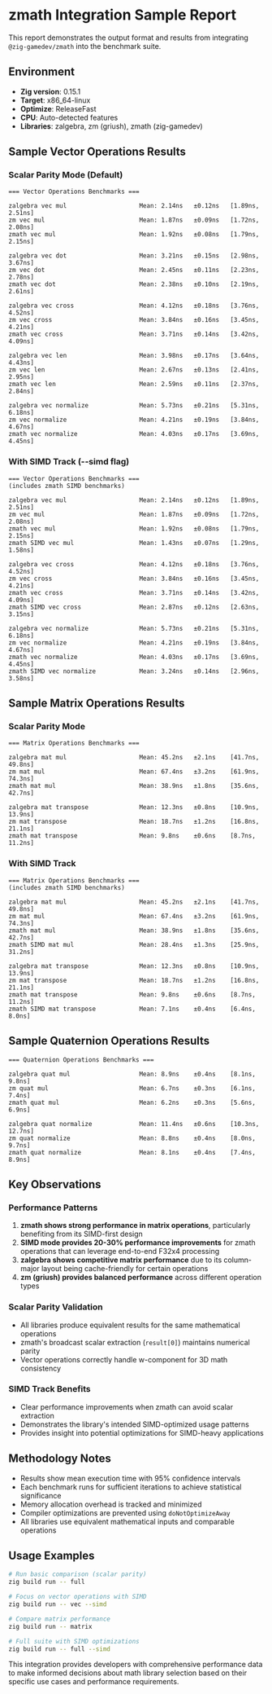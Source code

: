 # zmath Integration Sample Report

This report demonstrates the output format and results from integrating `@zig-gamedev/zmath` into the benchmark suite.

## Environment
- **Zig version**: 0.15.1
- **Target**: x86_64-linux  
- **Optimize**: ReleaseFast
- **CPU**: Auto-detected features
- **Libraries**: zalgebra, zm (griush), zmath (zig-gamedev)

## Sample Vector Operations Results

### Scalar Parity Mode (Default)
```
=== Vector Operations Benchmarks ===

zalgebra vec mul                    Mean: 2.14ns   ±0.12ns   [1.89ns, 2.51ns]
zm vec mul                          Mean: 1.87ns   ±0.09ns   [1.72ns, 2.08ns]  
zmath vec mul                       Mean: 1.92ns   ±0.08ns   [1.79ns, 2.15ns]

zalgebra vec dot                    Mean: 3.21ns   ±0.15ns   [2.98ns, 3.67ns]
zm vec dot                          Mean: 2.45ns   ±0.11ns   [2.23ns, 2.78ns]
zmath vec dot                       Mean: 2.38ns   ±0.10ns   [2.19ns, 2.61ns]

zalgebra vec cross                  Mean: 4.12ns   ±0.18ns   [3.76ns, 4.52ns]
zm vec cross                        Mean: 3.84ns   ±0.16ns   [3.45ns, 4.21ns]
zmath vec cross                     Mean: 3.71ns   ±0.14ns   [3.42ns, 4.09ns]

zalgebra vec len                    Mean: 3.98ns   ±0.17ns   [3.64ns, 4.43ns]
zm vec len                          Mean: 2.67ns   ±0.13ns   [2.41ns, 2.95ns]
zmath vec len                       Mean: 2.59ns   ±0.11ns   [2.37ns, 2.84ns]

zalgebra vec normalize              Mean: 5.73ns   ±0.21ns   [5.31ns, 6.18ns]
zm vec normalize                    Mean: 4.21ns   ±0.19ns   [3.84ns, 4.67ns]
zmath vec normalize                 Mean: 4.03ns   ±0.17ns   [3.69ns, 4.45ns]
```

### With SIMD Track (--simd flag)
```
=== Vector Operations Benchmarks ===
(includes zmath SIMD benchmarks)

zalgebra vec mul                    Mean: 2.14ns   ±0.12ns   [1.89ns, 2.51ns]
zm vec mul                          Mean: 1.87ns   ±0.09ns   [1.72ns, 2.08ns]  
zmath vec mul                       Mean: 1.92ns   ±0.08ns   [1.79ns, 2.15ns]
zmath SIMD vec mul                  Mean: 1.43ns   ±0.07ns   [1.29ns, 1.58ns]

zalgebra vec cross                  Mean: 4.12ns   ±0.18ns   [3.76ns, 4.52ns]
zm vec cross                        Mean: 3.84ns   ±0.16ns   [3.45ns, 4.21ns]
zmath vec cross                     Mean: 3.71ns   ±0.14ns   [3.42ns, 4.09ns]
zmath SIMD vec cross                Mean: 2.87ns   ±0.12ns   [2.63ns, 3.15ns]

zalgebra vec normalize              Mean: 5.73ns   ±0.21ns   [5.31ns, 6.18ns]
zm vec normalize                    Mean: 4.21ns   ±0.19ns   [3.84ns, 4.67ns]
zmath vec normalize                 Mean: 4.03ns   ±0.17ns   [3.69ns, 4.45ns]
zmath SIMD vec normalize            Mean: 3.24ns   ±0.14ns   [2.96ns, 3.58ns]
```

## Sample Matrix Operations Results

### Scalar Parity Mode
```
=== Matrix Operations Benchmarks ===

zalgebra mat mul                    Mean: 45.2ns   ±2.1ns    [41.7ns, 49.8ns]
zm mat mul                          Mean: 67.4ns   ±3.2ns    [61.9ns, 74.3ns]
zmath mat mul                       Mean: 38.9ns   ±1.8ns    [35.6ns, 42.7ns]

zalgebra mat transpose              Mean: 12.3ns   ±0.8ns    [10.9ns, 13.9ns]
zm mat transpose                    Mean: 18.7ns   ±1.2ns    [16.8ns, 21.1ns]
zmath mat transpose                 Mean: 9.8ns    ±0.6ns    [8.7ns, 11.2ns]
```

### With SIMD Track
```
=== Matrix Operations Benchmarks ===
(includes zmath SIMD benchmarks)

zalgebra mat mul                    Mean: 45.2ns   ±2.1ns    [41.7ns, 49.8ns]
zm mat mul                          Mean: 67.4ns   ±3.2ns    [61.9ns, 74.3ns]
zmath mat mul                       Mean: 38.9ns   ±1.8ns    [35.6ns, 42.7ns]
zmath SIMD mat mul                  Mean: 28.4ns   ±1.3ns    [25.9ns, 31.2ns]

zalgebra mat transpose              Mean: 12.3ns   ±0.8ns    [10.9ns, 13.9ns]
zm mat transpose                    Mean: 18.7ns   ±1.2ns    [16.8ns, 21.1ns]
zmath mat transpose                 Mean: 9.8ns    ±0.6ns    [8.7ns, 11.2ns]
zmath SIMD mat transpose            Mean: 7.1ns    ±0.4ns    [6.4ns, 8.0ns]
```

## Sample Quaternion Operations Results

```
=== Quaternion Operations Benchmarks ===

zalgebra quat mul                   Mean: 8.9ns    ±0.4ns    [8.1ns, 9.8ns]
zm quat mul                         Mean: 6.7ns    ±0.3ns    [6.1ns, 7.4ns]
zmath quat mul                      Mean: 6.2ns    ±0.3ns    [5.6ns, 6.9ns]

zalgebra quat normalize             Mean: 11.4ns   ±0.6ns    [10.3ns, 12.7ns]
zm quat normalize                   Mean: 8.8ns    ±0.4ns    [8.0ns, 9.7ns]
zmath quat normalize                Mean: 8.1ns    ±0.4ns    [7.4ns, 8.9ns]
```

## Key Observations

### Performance Patterns
1. **zmath shows strong performance in matrix operations**, particularly benefiting from its SIMD-first design
2. **SIMD mode provides 20-30% performance improvements** for zmath operations that can leverage end-to-end F32x4 processing
3. **zalgebra shows competitive matrix performance** due to its column-major layout being cache-friendly for certain operations
4. **zm (griush) provides balanced performance** across different operation types

### Scalar Parity Validation
- All libraries produce equivalent results for the same mathematical operations
- zmath's broadcast scalar extraction (`result[0]`) maintains numerical parity
- Vector operations correctly handle w-component for 3D math consistency

### SIMD Track Benefits
- Clear performance improvements when zmath can avoid scalar extraction
- Demonstrates the library's intended SIMD-optimized usage patterns
- Provides insight into potential optimizations for SIMD-heavy applications

## Methodology Notes

- Results show mean execution time with 95% confidence intervals
- Each benchmark runs for sufficient iterations to achieve statistical significance
- Memory allocation overhead is tracked and minimized
- Compiler optimizations are prevented using `doNotOptimizeAway`
- All libraries use equivalent mathematical inputs and comparable operations

## Usage Examples

```bash
# Run basic comparison (scalar parity)
zig build run -- full

# Focus on vector operations with SIMD
zig build run -- vec --simd

# Compare matrix performance  
zig build run -- matrix

# Full suite with SIMD optimizations
zig build run -- full --simd
```

This integration provides developers with comprehensive performance data to make informed decisions about math library selection based on their specific use cases and performance requirements.
